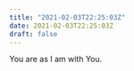 ```yaml
---
title: "2021-02-03T22:25:03Z"
date: 2021-02-03T22:25:03Z
draft: false
---
```


You are as I am with You.
